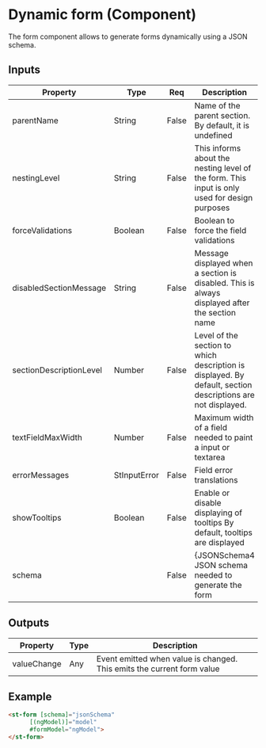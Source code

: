 # Dynamic form (Component)

   The form component allows to generate forms dynamically using a JSON schema.

## Inputs

| Property                | Type         | Req   | Description                                                                                                 | Default                          |
| ----------------------- | ------------ | ----- | ----------------------------------------------------------------------------------------------------------- | -------------------------------- |
| parentName              | String       | False | Name of the parent section. By default, it is undefined                                                     |                                  |
| nestingLevel            | String       | False | This informs about the nesting level of the form. This input is only used for design purposes               | 0                                |
| forceValidations        | Boolean      | False | Boolean to force the field validations                                                                      |                                  |
| disabledSectionMessage  | String       | False | Message displayed when a section is disabled. This is always displayed after the section name               | 'for this instance is disabled.' |
| sectionDescriptionLevel | Number       | False | Level of the section to which description is displayed. By default, section descriptions are not displayed. | -1                               |
| textFieldMaxWidth       | Number       | False | Maximum width of a field needed to paint a input or textarea                                                |                                  |
| errorMessages           | StInputError | False | Field error translations                                                                                    |                                  |
| showTooltips            | Boolean      | False | Enable or disable displaying of tooltips By default, tooltips are displayed                                 | -1                               |
| schema                  |              | False | {JSONSchema4  JSON schema needed to generate the form                                                       |                                  |

## Outputs

| Property    | Type | Description                                                            |
| ----------- | ---- | ---------------------------------------------------------------------- |
| valueChange | Any  | Event emitted when value is changed. This emits the current form value |

## Example


```html
<st-form [schema]="jsonSchema"
      [(ngModel)]="model"
      #formModel="ngModel">
</st-form>
```

